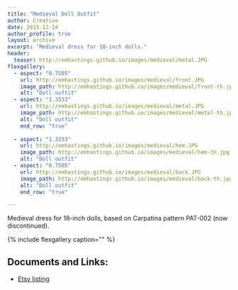 ```yaml
---
title: "Medieval Doll Outfit"
author: Creative
date: 2015-12-14
author_profile: true
layout: archive
excerpt: "Medieval dress for 18-inch dolls."
header:
  teaser: http://emhastings.github.io/images/medieval/metal.JPG
flexgallery:
  - aspect: "0.7505"
    url: http://emhastings.github.io/images/medieval/front.JPG
    image_path: http://emhastings.github.io/images/medieval/front-th.jpg
    alt: "Doll ouftit"  
  - aspect: "1.3333"
    url: http://emhastings.github.io/images/medieval/metal.JPG
    image_path: http://emhastings.github.io/images/medieval/metal-th.jpg
    alt: "Doll outfit"  
    end_row: "true"
    
  - aspect: "1.3333"
    url: http://emhastings.github.io/images/medieval/hem.JPG
    image_path: http://emhastings.github.io/images/medieval/hem-th.jpg
    alt: "Doll outfit"  
  - aspect: "0.7505"
    url: http://emhastings.github.io/images/medieval/back.JPG
    image_path: http://emhastings.github.io/images/medieval/back-th.jpg
    alt: "Doll outfit"  
    end_row: "true"

---
```


Medieval dress for 18-inch dolls, based on Carpatina pattern PAT-002 (now discontinued).

{% include flexgallery caption="" %}

## Documents and Links:
* [Etsy listing](https://www.etsy.com/listing/260556195/medieval-dress-for-18-dolls-beige-with?show_sold_out_detail=1)


